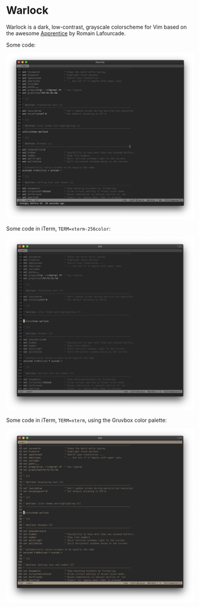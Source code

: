 # Warlock

Warlock is a dark, low-contrast, grayscale colorscheme for Vim based on the
awesome [Apprentice](https://github.com/romainl/Apprentice) by Romain Lafourcade.

Some code:

![alacritty](.media/alacritty.png)

Some code in iTerm, `TERM=xterm-256color`:

![iterm xterm-256color](.media/iterm-xterm-256color.png)

Some code in iTerm, `TERM=xterm`, using the Gruvbox color palette:

![iterm xterm](.media/iterm-xterm.png)
